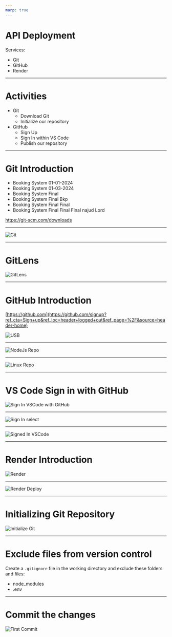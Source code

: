 ```yaml
---
marp: true
---
```



# API Deployment


Services:
- Git
- GitHub
- Render
---

# Activities

- Git
    - Download Git
    - Initialize our repository
- GitHub
    - Sign Up
    - Sign In within VS Code
    - Publish our repository


---

# Git Introduction

- Booking System 01-01-2024
- Booking System 01-03-2024
- Booking System Final
- Booking System Final Bkp
- Booking System Final Final
- Booking System Final Final Final najud Lord


https://git-scm.com/downloads

---
![Git](https://www.nobledesktop.com/image/blog/git-branches-merge.png)


---

# GitLens


![GitLens](./Assets/Gitlens.png)

---

# GitHub Introduction

[https://github.com](https://github.com/signup?ref_cta=Sign+up&ref_loc=header+logged+out&ref_page=%2F&source=header-home)

![USB](./Assets/USB-sticks.jpg)


---

![NodeJs Repo](./Assets//github%20nodejs.png)

---

![Linux Repo](./Assets/linux.png)

---

# VS Code Sign in with GitHub

![Sign In VSCode with GitHub](./Assets/vs%20code%20sign%20in%20github.png)

---

![Sign In select](./Assets/sign%20in%20with%20github%20select.png)

---

![Signed In VSCode](./Assets/signed%20in%20vs%20code.png)


---

# Render Introduction

![Render](./Assets/sharing%20laptop%202.png)

---

![Render Deploy](./Assets/render%20deploy%20sample.png)

---

# Initializing Git Repository

![Initialize Git](./Assets/init%20repository.png)

---

# Exclude files from version control

Create a `.gitignore` file in the working directory and exclude these folders and files:

- node_modules
- .env

---

# Commit the changes

![First Commit](./Assets/first%20commit.png)